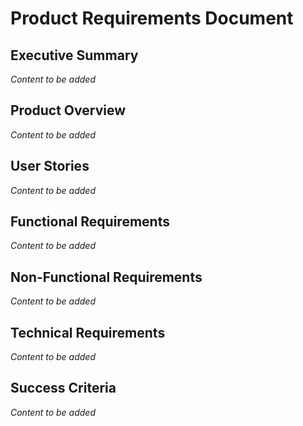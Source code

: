 # Product Requirements Document

## Executive Summary
*Content to be added*

## Product Overview
*Content to be added*

## User Stories
*Content to be added*

## Functional Requirements
*Content to be added*

## Non-Functional Requirements
*Content to be added*

## Technical Requirements
*Content to be added*

## Success Criteria
*Content to be added*